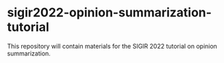 # sigir2022-opinion-summarization-tutorial
This repository will contain materials for the SIGIR 2022 tutorial on opinion summarization.
